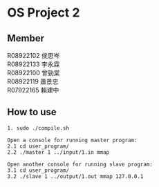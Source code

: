 # OS Project 2

## Member

R08922102 侯思岑  
R08922133 李永霖  
R08922100 曾勁棠  
R08922119 蕭景忠  
R07922165 賴建中  

## How to use

```
1. sudo ./compile.sh

Open a console for running master program:
2.1 cd user_program/
2.2 ./master 1 ../input/1.in mmap

Open another console for running slave program:
3.1 cd user_program/
3.2 ./slave 1 ../output/1.out mmap 127.0.0.1 
```

